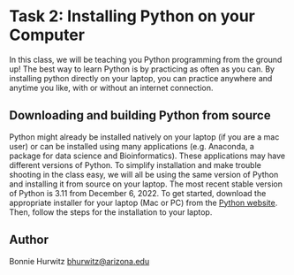 # Task 2: Installing Python on your Computer

In this class, we will be teaching you Python programming from the ground up! The best way to learn Python is by practicing as often as you can. By installing python directly on your laptop, you can practice anywhere and anytime you like, with or without an internet connection.   

## Downloading and building Python from source

Python might already be installed natively on your laptop (if you are a mac user) or can be installed using many applications (e.g. Anaconda, a package for data science and Bioinformatics). These applications may have different versions of Python. To simplify installation and make trouble shooting in the class easy, we will all be using the same version of Python and installing it from source on your laptop. The most recent stable version of Python is 3.11 from December 6, 2022. To get started, download the appropriate installer for your laptop (Mac or PC) from the [Python website](https://www.python.org/downloads/release/python-3111/). Then, follow the steps for the installation to your laptop.


## Author

Bonnie Hurwitz <bhurwitz@arizona.edu> 

